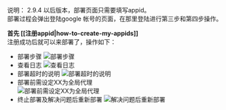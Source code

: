 说明： 2.9.4 以后版本，部署页面只需要填写appid。  
部署过程会弹出登陆google 帐号的页面，在那里登陆进行第三步和第四步操作。

**首先 [[注册appid|how-to-create-my-appids]]**<br>
注册成功后就可以来部署了，操作如下：
* 部署步骤
![部署步骤](https://cloud.githubusercontent.com/assets/17795455/13723617/a468bc8e-e8a5-11e5-9e29-df2219de3c20.jpg)
* 查看日志
![查看日志](https://cloud.githubusercontent.com/assets/17795455/13723626/f3510f2c-e8a5-11e5-82e9-04a32602a33e.jpg)
* 部署超时的说明
![部署超时的说明](https://cloud.githubusercontent.com/assets/17795455/14108216/e6ea2d62-f5ee-11e5-9dac-0891efa297ce.jpg)
* 部署前需设定XX为全局代理<br>
![部署前需设定XX为全局代理](https://cloud.githubusercontent.com/assets/17795455/14108685/13594bc4-f5f1-11e5-96fa-3dc2b6614b4b.jpg)
* 终止部署及解决问题后重新部署
![解决问题后重新部署](https://cloud.githubusercontent.com/assets/17795455/13723630/18c49562-e8a6-11e5-8163-e1bc07ea178a.jpg)